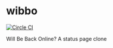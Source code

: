 # wibbo

[![Circle CI](https://circleci.com/gh/fain182/wibbo.svg?style=svg)](https://circleci.com/gh/fain182/wibbo)

Will Be Back Online? A status page clone
